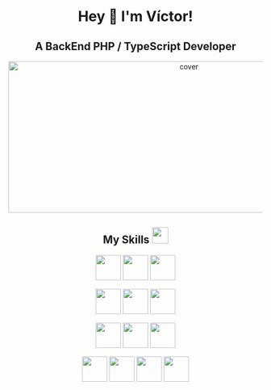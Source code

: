 
<h1 align="center">Hey 👋 I'm Víctor!</h1>


<h2 align="center">A BackEnd PHP / TypeScript Developer </h2>

<div align="center">
<img width="700px" height = "300px" src="https://r7q6w9z6.rocketcdn.me/career/wp-content/uploads/2020/03/full-stack-development.gif" alt="cover" />
</div>

<div align="center"> 
<h2 > My Skills <img src = "https://media2.giphy.com/media/QssGEmpkyEOhBCb7e1/giphy.gif?cid=ecf05e47a0n3gi1bfqntqmob8g9aid1oyj2wr3ds3mg700bl&rid=giphy.gif" width = 32px> </h2>
 <img width ='50px' src ='https://www.svgrepo.com/show/349474/php.svg'> 
<img width ='50px' src ='https://www.svgrepo.com/show/374146/typescript-official.svg'> 
<img width ='50px' src ='https://raw.githubusercontent.com/rahulbanerjee26/githubAboutMeGenerator/main/icons/javascript.svg'> 
<p></p>
<img width ='50px' src ='https://www.svgrepo.com/show/353985/laravel.svg'> 
<img width ='50px' src ='https://www.svgrepo.com/show/376337/node-js.svg'> 
<img width ='50px' src ='https://www.svgrepo.com/show/354107/nestjs.svg'> 
<p></p>
<img width ='50px' src ='https://raw.githubusercontent.com/rahulbanerjee26/githubAboutMeGenerator/main/icons/postgresql.svg'> 
 <img width ='50px' src ='https://www.svgrepo.com/show/354381/sqlite.svg'> 
 <img width ='50px' src ='https://www.svgrepo.com/show/374093/sql.svg'> 
 <p></p>
<img width ='50px' src ='https://raw.githubusercontent.com/rahulbanerjee26/githubAboutMeGenerator/main/icons/git.svg'> 
<img width ='50px' src ='https://www.svgrepo.com/show/448236/linux.svg'> 
<img width ='50px' src ='https://raw.githubusercontent.com/rahulbanerjee26/githubAboutMeGenerator/main/icons/html.svg'> 
<img width ='50px' src ='https://raw.githubusercontent.com/rahulbanerjee26/githubAboutMeGenerator/main/icons/css.svg'> 
</div>
</br>






